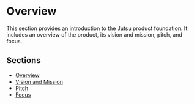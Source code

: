 # Overview

This section provides an introduction to the Jutsu product foundation. It includes an overview of the product, its vision and mission, pitch, and focus.

## Sections

- [Overview](../platform/overview.md)
- [Vision and Mission](./vision-and-mission.md)
- [Pitch](./pitch.md)
- [Focus](./focus.md)
